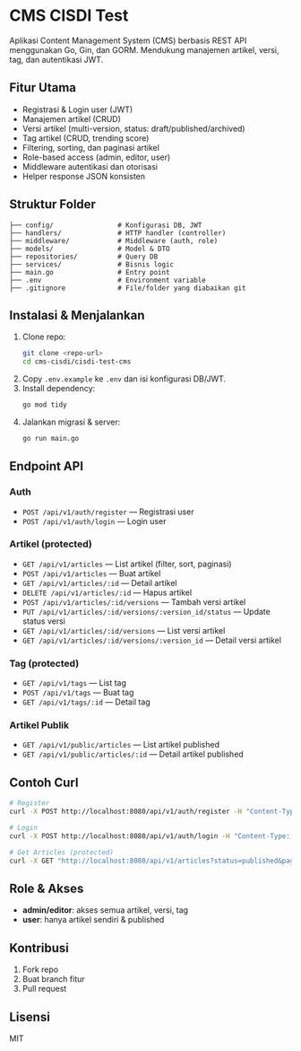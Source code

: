 # CMS CISDI Test

Aplikasi Content Management System (CMS) berbasis REST API menggunakan Go, Gin, dan GORM. Mendukung manajemen artikel, versi, tag, dan autentikasi JWT.

## Fitur Utama
- Registrasi & Login user (JWT)
- Manajemen artikel (CRUD)
- Versi artikel (multi-version, status: draft/published/archived)
- Tag artikel (CRUD, trending score)
- Filtering, sorting, dan paginasi artikel
- Role-based access (admin, editor, user)
- Middleware autentikasi dan otorisasi
- Helper response JSON konsisten

## Struktur Folder
```
├── config/                # Konfigurasi DB, JWT
├── handlers/              # HTTP handler (controller)
├── middleware/            # Middleware (auth, role)
├── models/                # Model & DTO
├── repositories/          # Query DB
├── services/              # Bisnis logic
├── main.go                # Entry point
├── .env                   # Environment variable
├── .gitignore             # File/folder yang diabaikan git
```

## Instalasi & Menjalankan
1. Clone repo:
   ```bash
   git clone <repo-url>
   cd cms-cisdi/cisdi-test-cms
   ```
2. Copy `.env.example` ke `.env` dan isi konfigurasi DB/JWT.
3. Install dependency:
   ```bash
   go mod tidy
   ```
4. Jalankan migrasi & server:
   ```bash
   go run main.go
   ```

## Endpoint API
### Auth
- `POST /api/v1/auth/register` — Registrasi user
- `POST /api/v1/auth/login` — Login user

### Artikel (protected)
- `GET /api/v1/articles` — List artikel (filter, sort, paginasi)
- `POST /api/v1/articles` — Buat artikel
- `GET /api/v1/articles/:id` — Detail artikel
- `DELETE /api/v1/articles/:id` — Hapus artikel
- `POST /api/v1/articles/:id/versions` — Tambah versi artikel
- `PUT /api/v1/articles/:id/versions/:version_id/status` — Update status versi
- `GET /api/v1/articles/:id/versions` — List versi artikel
- `GET /api/v1/articles/:id/versions/:version_id` — Detail versi artikel

### Tag (protected)
- `GET /api/v1/tags` — List tag
- `POST /api/v1/tags` — Buat tag
- `GET /api/v1/tags/:id` — Detail tag

### Artikel Publik
- `GET /api/v1/public/articles` — List artikel published
- `GET /api/v1/public/articles/:id` — Detail artikel published

## Contoh Curl
```bash
# Register
curl -X POST http://localhost:8080/api/v1/auth/register -H "Content-Type: application/json" -d '{"username":"user1","email":"user1@mail.com","password":"pass123"}'

# Login
curl -X POST http://localhost:8080/api/v1/auth/login -H "Content-Type: application/json" -d '{"email":"user1@mail.com","password":"pass123"}'

# Get Articles (protected)
curl -X GET "http://localhost:8080/api/v1/articles?status=published&page=1&limit=10&sort_by=created_at&sort_order=desc" -H "Authorization: Bearer <jwt_token>"
```

## Role & Akses
- **admin/editor**: akses semua artikel, versi, tag
- **user**: hanya artikel sendiri & published

## Kontribusi
1. Fork repo
2. Buat branch fitur
3. Pull request

## Lisensi
MIT
